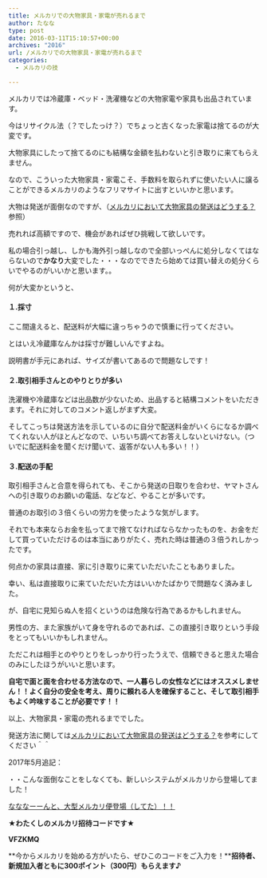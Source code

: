 ```yaml
---
title: メルカリでの大物家具・家電が売れるまで
author: たなな
type: post
date: 2016-03-11T15:10:57+00:00
archives: "2016"
url: /メルカリでの大物家具・家電が売れるまで
categories:
  - メルカリの技

---
```

メルカリでは冷蔵庫・ベッド・洗濯機などの大物家電や家具も出品されています。
   
今はリサイクル法（？でしたっけ？）でちょっと古くなった家電は捨てるのが大変です。
   
大物家具にしたって捨てるのにも結構な金額を払わないと引き取りに来てもらえません。
   
なので、こういった大物家具・家電こそ、手数料を取られずに使いたい人に譲ることができるメルカリのようなフリマサイトに出すといいかと思います。

大物は発送が面倒なのですが、（<a href="http://www.xqxq.info/メルカリにおいて大物家具の発送はどうする？" target="_blank" rel="noopener noreferrer">メルカリにおいて大物家具の発送はどうする？</a>参照）
   
売れれば高額ですので、機会があればぜひ挑戦して欲しいです。

私の場合引っ越し、しかも海外引っ越しなので全部いっぺんに処分しなくてはならないので**かなり**大変でした・・・なのでできたら始めては買い替えの処分くらいでやるのがいいかと思います。。

何が大変かというと、

#### １.**採寸**

ここ間違えると、配送料が大幅に違っちゃうので慎重に行ってください。

とはいえ冷蔵庫なんかは採寸が難しいんですよね。
   
説明書が手元にあれば、サイズが書いてあるので問題なしです！

#### ２.取引相手さんとのやりとりが多い

洗濯機や冷蔵庫などは出品数が少ないため、出品すると結構コメントをいただきます。それに対してのコメント返しがまず大変。
   
そしてこっちは発送方法を示しているのに自分で配送料金がいくらになるか調べてくれない人がほとんどなので、いちいち調べてお答えしないといけない。（ついでに配送料金を聞くだけ聞いて、返答がない人も多い！！）

#### ３.配送の手配

取引相手さんと合意を得られても、そこから発送の日取りを合わせ、ヤマトさんへの引き取りのお願いの電話、などなど、やることが多いです。
   
普通のお取引の３倍くらいの労力を使ったような気がします。

それでも本来ならお金を払ってまで捨てなければならなかったものを、お金をだして買っていただけるのは本当にありがたく、売れた時は普通の３倍うれしかったです。

何点かの家具は直接、家に引き取りに来ていただいたこともありました。
   
幸い、私は直接取りに来ていただいた方はいいかたばかりで問題なく済みました。
   
が、自宅に見知らぬ人を招くというのは危険な行為であるかもしれません。
   
男性の方、また家族がいて身を守れるのであれば、この直接引き取りという手段をとってもいいかもしれません。
   
ただこれは相手とのやりとりをしっかり行ったうえで、信頼できると思えた場合のみにしたほうがいいと思います。

**自宅で面と面を合わせる方法なので、一人暮らしの女性などにはオススメしません！！よく自分の安全を考え、周りに頼れる人を確保すること、そして取引相手もよく吟味することが必要です！！**

以上、大物家具・家電の売れるまででした。

発送方法に関しては<a href="http://www.xqxq.info/メルカリにおいて大物家具の発送はどうする？" target="_blank" rel="noopener noreferrer">メルカリにおいて大物家具の発送はどうする？</a>を参考にしてください＾＾

2017年5月追記：

・・こんな面倒なことをしなくても、新しいシステムがメルカリから登場してました！

<a href="http://www.xqxq.info/%e3%81%aa%e3%81%aa%e3%81%aa%e3%83%bc%e3%83%bc%e3%82%93%e3%81%a8%e3%80%81%e5%a4%a7%e5%9e%8b%e3%83%a1%e3%83%ab%e3%82%ab%e3%83%aa%e4%be%bf%e7%99%bb%e5%a0%b4%ef%bc%88%e3%81%97%e3%81%a6%e3%81%9f%ef%bc%89" target="_blank" rel="noopener noreferrer">なななーーんと、大型メルカリ便登場（してた）！！</a>

**★わたくしのメルカリ招待コードです★**

**VFZKMQ**

**今からメルカリを始める方がいたら、ぜひこのコードをご入力を！****招待者、新規加入者ともに300ポイント（300円）もらえます♪**